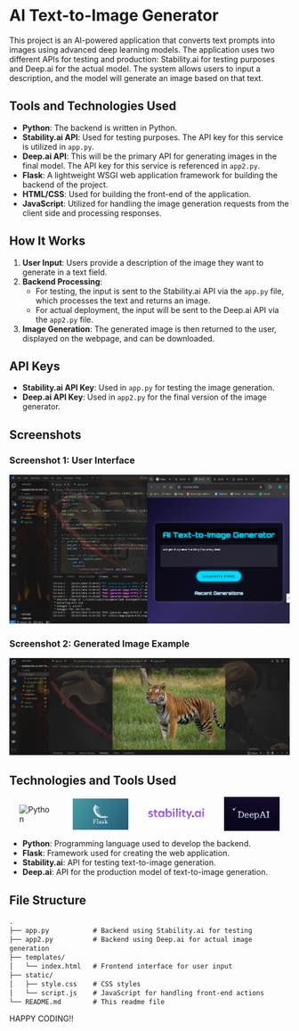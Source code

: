 # AI Text-to-Image Generator

This project is an AI-powered application that converts text prompts into images using advanced deep learning models. The application uses two different APIs for testing and production: Stability.ai for testing purposes and Deep.ai for the actual model. The system allows users to input a description, and the model will generate an image based on that text.

## Tools and Technologies Used

- **Python**: The backend is written in Python.
- **Stability.ai API**: Used for testing purposes. The API key for this service is utilized in `app.py`.
- **Deep.ai API**: This will be the primary API for generating images in the final model. The API key for this service is referenced in `app2.py`.
- **Flask**: A lightweight WSGI web application framework for building the backend of the project.
- **HTML/CSS**: Used for building the front-end of the application.
- **JavaScript**: Utilized for handling the image generation requests from the client side and processing responses.

## How It Works

1. **User Input**: Users provide a description of the image they want to generate in a text field.
2. **Backend Processing**:
   - For testing, the input is sent to the Stability.ai API via the `app.py` file, which processes the text and returns an image.
   - For actual deployment, the input will be sent to the Deep.ai API via the `app2.py` file.
3. **Image Generation**: The generated image is then returned to the user, displayed on the webpage, and can be downloaded.

## API Keys

- **Stability.ai API Key**: Used in `app.py` for testing the image generation.
- **Deep.ai API Key**: Used in `app2.py` for the final version of the image generator.

## Screenshots

### Screenshot 1: User Interface
![Screenshot 1](./screenshot1.png)

### Screenshot 2: Generated Image Example
![Screenshot 2](./screenshot2.png)

## Technologies and Tools Used

<div style="display: flex; align-items: center; justify-content: space-around;">
    <img src="https://upload.wikimedia.org/wikipedia/commons/c/c3/Python-logo-notext.svg" alt="Python" width="60">
    <img src="static\images\flask.jpg" alt="Flask" width="100" margin="2px">
    <img src="static\images\stabilityai.jpg" alt="Stability.ai" width="100">
    <img src="static\images\deepai.jpg" alt="Deep.ai" width="100">
</div>

- **Python**: Programming language used to develop the backend.
- **Flask**: Framework used for creating the web application.
- **Stability.ai**: API for testing text-to-image generation.
- **Deep.ai**: API for the production model of text-to-image generation.

## File Structure

```
.
├── app.py           # Backend using Stability.ai for testing
├── app2.py          # Backend using Deep.ai for actual image generation
├── templates/
│   └── index.html   # Frontend interface for user input
├── static/
│   ├── style.css    # CSS styles
│   └── script.js    # JavaScript for handling front-end actions
└── README.md        # This readme file
```

HAPPY CODING!!